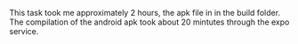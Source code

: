 This task took me approximately 2 hours, the apk file in in the build folder. The compilation of the android apk took about 20 mintutes through the expo service.
